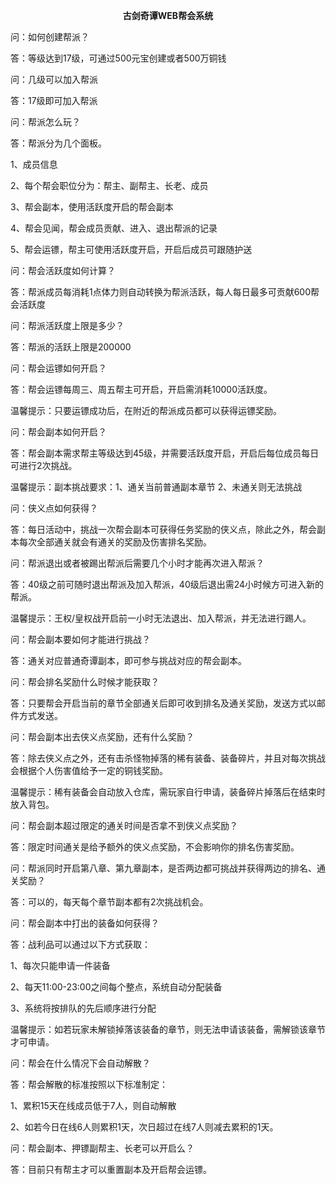 <p style="TEXT-ALIGN: center"><b>古剑奇谭WEB帮会系统</b></p> 

<p>问：如何创建帮派？</p>
<p>答：等级达到17级，可通过500元宝创建或者500万铜钱</p>
<p>问：几级可以加入帮派</p>
<p>答：17级即可加入帮派</p>
<p>问：帮派怎么玩？</p>
<p>答：帮派分为几个面板。</p>
<p>1、成员信息</p>
<p>2、每个帮会职位分为：帮主、副帮主、长老、成员</p>
<p>3、帮会副本，使用活跃度开启的帮会副本</p>
<p>4、帮会见闻，帮会成员贡献、进入、退出帮派的记录</p>
<p>5、帮会运镖，帮主可使用活跃度开启，开启后成员可跟随护送</p>
<p>问：帮会活跃度如何计算？</p>
<p>答：帮派成员每消耗1点体力则自动转换为帮派活跃，每人每日最多可贡献600帮会活跃度</p>
<p>问：帮派活跃度上限是多少？</p>
<p>答：帮派的活跃上限是200000</p>
<p>问：帮会运镖如何开启？</p>
<p>答：帮会运镖每周三、周五帮主可开启，开启需消耗10000活跃度。</p>
<p>温馨提示：只要运镖成功后，在附近的帮派成员都可以获得运镖奖励。</p>
<p>问：帮会副本如何开启？</p>
<p>答：帮会副本需求帮主等级达到45级，并需要活跃度开启，开启后每位成员每日可进行2次挑战。</p>
<p>温馨提示：副本挑战要求：1、通关当前普通副本章节 2、未通关则无法挑战</p>
<p>问：侠义点如何获得？</p>
<p>答：每日活动中，挑战一次帮会副本可获得任务奖励的侠义点，除此之外，帮会副本每次全部通关就会有通关的奖励及伤害排名奖励。</p>
<p>问：帮派退出或者被踢出帮派后需要几个小时才能再次进入帮派？</p>
<p>答：40级之前可随时退出帮派及加入帮派，40级后退出需24小时候方可进入新的帮派。</p>
<p>温馨提示：王权/皇权战开启前一小时无法退出、加入帮派，并无法进行踢人。</p>
<p>问：帮会副本要如何才能进行挑战？</p>
<p>答：通关对应普通奇谭副本，即可参与挑战对应的帮会副本。</p>
<p>问：帮会排名奖励什么时候才能获取？</p>
<p>答：只要帮会开启当前的章节全部通关后即可收到排名及通关奖励，发送方式以邮件方式发送。</p>
<p>问：帮会副本出去侠义点奖励，还有什么奖励？</p>
<p>答：除去侠义点之外，还有击杀怪物掉落的稀有装备、装备碎片，并且对每次挑战会根据个人伤害值给予一定的铜钱奖励。</p>
<p>温馨提示：稀有装备会自动放入仓库，需玩家自行申请，装备碎片掉落后在结束时放入背包。</p>
<p>问：帮会副本超过限定的通关时间是否拿不到侠义点奖励？</p>
<p>答：限定时间通关是给予额外的侠义点奖励，不会影响你的排名伤害奖励。</p>
<p>问：帮派同时开启第八章、第九章副本，是否两边都可挑战并获得两边的排名、通关奖励？</p>
<p>答：可以的，每天每个章节副本都有2次挑战机会。</p>
<p>问：帮会副本中打出的装备如何获得？</p>
<p>答：战利品可以通过以下方式获取： </p>
<p>1、每次只能申请一件装备 </p>
<p>2、每天11:00-23:00之间每个整点，系统自动分配装备 </p>
<p>3、系统将按排队的先后顺序进行分配</p>
<p>温馨提示：如若玩家未解锁掉落该装备的章节，则无法申请该装备，需解锁该章节才可申请。</p>
<p>问：帮会在什么情况下会自动解散？</p>
<p>答：帮会解散的标准按照以下标准制定：</p> 
<p>1、累积15天在线成员低于7人，则自动解散 </p>
<p>2、如若今日在线6人则累积1天，次日超过在线7人则减去累积的1天。</p>
<p>问：帮会副本、押镖副帮主、长老可以开启么？</p>
<p>答：目前只有帮主才可以重置副本及开启帮会运镖。</p>